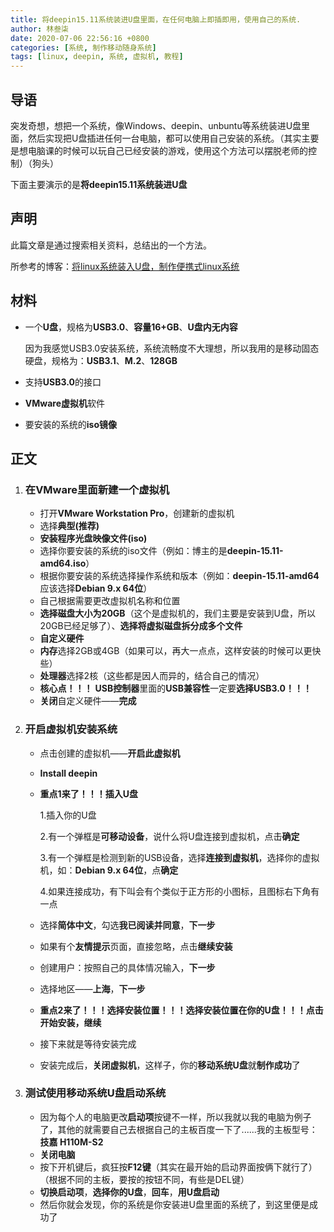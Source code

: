 ```yaml
---
title: 将deepin15.11系统装进U盘里面，在任何电脑上即插即用，使用自己的系统.
author: 林叁柒
date: 2020-07-06 22:56:16 +0800
categories: [系统, 制作移动随身系统]
tags: [linux, deepin, 系统, 虚拟机, 教程]
---
```


## 导语

突发奇想，想把一个系统，像Windows、deepin、unbuntu等系统装进U盘里面，然后实现把U盘插进任何一台电脑，都可以使用自己安装的系统。（其实主要是想电脑课的时候可以玩自己已经安装的游戏，使用这个方法可以摆脱老师的控制）（狗头）

下面主要演示的是**将deepin15.11系统装进U盘**

## 声明

此篇文章是通过搜索相关资料，总结出的一个方法。

所参考的博客：[将linux系统装入U盘，制作便携式linux系统](https://blog.csdn.net/weixin_43136674/article/details/82419348)

## 材料

- 一个**U盘**，规格为**USB3.0**、**容量16+GB**、**U盘内无内容**

  因为我感觉USB3.0安装系统，系统流畅度不大理想，所以我用的是移动固态硬盘，规格为：**USB3.1**、**M.2**、**128GB**

- 支持**USB3.0**的接口

- **VMware虚拟机**软件

- 要安装的系统的**iso镜像**

## 正文

1. ### 在VMware里面新建一个虚拟机

   - 打开**VMware Workstation Pro**，创建新的虚拟机
   - 选择**典型(推荐)**
   - **安装程序光盘映像文件(iso)**
   - 选择你要安装的系统的iso文件（例如：博主的是**deepin-15.11-amd64.iso**）
   - 根据你要安装的系统选择操作系统和版本（例如：**deepin-15.11-amd64**应该选择**Debian 9.x 64位**）
   - 自己根据需要更改虚拟机名称和位置
   - **选择磁盘大小为20GB**（这个是虚拟机的，我们主要是安装到U盘，所以20GB已经足够了）、**选择将虚拟磁盘拆分成多个文件**
   - **自定义硬件**
   - **内存**选择2GB或4GB（如果可以，再大一点点，这样安装的时候可以更快些）
   - **处理器**选择2核（这些都是因人而异的，结合自己的情况）
   - **核心点！！！** **USB控制器**里面的**USB兼容性**一定要**选择USB3.0！！！**
   - **关闭**自定义硬件——**完成**
   
2. ### 开启虚拟机安装系统

   - 点击创建的虚拟机——**开启此虚拟机**

   - **Install deepin**

   - **重点1来了！！！插入U盘**

     1.插入你的U盘

     2.有一个弹框是**可移动设备**，说什么将U盘连接到虚拟机，点击**确定**

     3.有一个弹框是检测到新的USB设备，选择**连接到虚拟机**，选择你的虚拟机，如：**Debian 9.x 64位**，点**确定**

     4.如果连接成功，有下叫会有个类似于正方形的小图标，且图标右下角有一点

   - 选择**简体中文**，勾选**我已阅读并同意**，**下一步**

   - 如果有个**友情提示**页面，直接忽略，点击**继续安装**

   - 创建用户：按照自己的具体情况输入，**下一步**

   - 选择地区——**上海**，**下一步**

   - **重点2来了！！！选择安装位置！！！选择安装位置在你的U盘！！！点击开始安装，继续**

   - 接下来就是等待安装完成

   - 安装完成后，**关闭虚拟机**，这样子，你的**移动系统U盘**就**制作成功**了

3. ### 测试使用移动系统U盘启动系统

   - 因为每个人的电脑更改**启动项**按键不一样，所以我就以我的电脑为例子了，其他的就需要自己去根据自己的主板百度一下了......我的主板型号：**技嘉 H110M-S2**
   - **关闭电脑**
   - 按下开机键后，疯狂按**F12键**（其实在最开始的启动界面按俩下就行了）（根据不同的主板，要按的按钮不同，有些是DEL键）
   - **切换启动项**，**选择你的U盘**，**回车**，**用U盘启动**
   - 然后你就会发现，你的系统是你安装进U盘里面的系统了，到这里便是成功了
